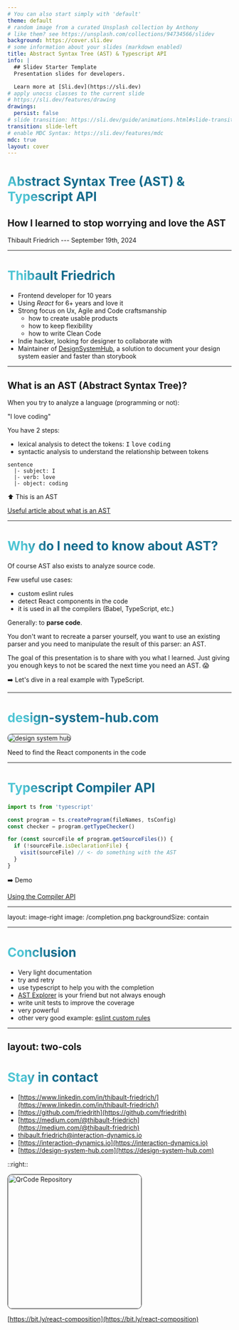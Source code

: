 ```yaml
---
# You can also start simply with 'default'
theme: default
# random image from a curated Unsplash collection by Anthony
# like them? see https://unsplash.com/collections/94734566/slidev
background: https://cover.sli.dev
# some information about your slides (markdown enabled)
title: Abstract Syntax Tree (AST) & Typescript API
info: |
  ## Slidev Starter Template
  Presentation slides for developers.

  Learn more at [Sli.dev](https://sli.dev)
# apply unocss classes to the current slide
# https://sli.dev/features/drawing
drawings:
  persist: false
# slide transition: https://sli.dev/guide/animations.html#slide-transitions
transition: slide-left
# enable MDC Syntax: https://sli.dev/features/mdc
mdc: true
layout: cover
---
```


# Abstract Syntax Tree (AST) & Typescript API

## How I learned to stop worrying and love the AST

Thibault Friedrich --- September 19th, 2024

<!--
The last comment block of each slide will be treated as slide notes. It will be visible and editable in Presenter Mode along with the slide. [Read more in the docs](https://sli.dev/guide/syntax.html#notes)
-->

<style>
h1 {
  background-color: #2B90B6;
  background-image: linear-gradient(45deg, #4EC5D4 10%, #146b8c 20%);
  background-size: 100%;
  -webkit-background-clip: text;
  -moz-background-clip: text;
  -webkit-text-fill-color: transparent;
  -moz-text-fill-color: transparent;
}
</style>

---

# Thibault Friedrich

- Frontend developer for 10 years
- Using _React_ for 6+ years and love it
- Strong focus on Ux, Agile and Code craftsmanship
  - how to create usable products
  - how to keep flexibility
  - how to write Clean Code
- Indie hacker, looking for designer to collaborate with
- Maintainer of [DesignSystemHub](https://design-system-hub.com), a solution to document your design system easier and faster than storybook

---

## What is an AST (Abstract Syntax Tree)?

When you try to analyze a language (programming or not):

<div class="text-center text-2xl">
"I love coding"
</div>

You have 2 steps:

- lexical analysis to detect the tokens: <kbd>I</kbd> <kbd>love</kbd> <kbd>coding</kbd>
- syntactic analysis to understand the relationship between tokens

```
sentence
  |- subject: I
  |- verb: love
  |- object: coding
```

⬆️ This is an AST

<div class="absolute left-60px bottom-20px text-xs">

[Useful article about what is an AST](https://dev.to/balapriya/abstract-syntax-tree-ast-explained-in-plain-english-1h38)

</div>

---

# Why do I need to know about AST?

Of course AST also exists to analyze source code.

Few useful use cases:

- custom eslint rules
- detect React components in the code
- it is used in all the compilers (Babel, TypeScript, etc.)

Generally: to **parse code**.

You don't want to recreate a parser yourself, you want to use an existing parser and you need to manipulate the result of this parser: an AST.

The goal of this presentation is to share with you what I learned. Just giving you enough keys to not be scared the next time you need an AST. 😱

➡️ Let's dive in a real example with TypeScript.

---

# [design-system-hub.com](https://design-system-hub.com)

![design system hub](/design-system-hub.png)

<div class="absolute bottom-30 right-30 text-white w-40 text-xl" v-click>Need to find the React components in the code</div>

<style>
img {
  border-radius: 10px;
  border: 1px solid #333;
}

</style>

---

# Typescript Compiler API

```ts
import ts from 'typescript'

const program = ts.createProgram(fileNames, tsConfig)
const checker = program.getTypeChecker()

for (const sourceFile of program.getSourceFiles()) {
  if (!sourceFile.isDeclarationFile) {
    visit(sourceFile) // <- do something with the AST
  }
}
```

➡️ Demo

<div class="absolute left-60px bottom-20px text-xs">

[Using the Compiler API](https://github.com/Microsoft/TypeScript/wiki/Using-the-Compiler-API)

</div>

---
layout: image-right
image: /completion.png
backgroundSize: contain

---

# Conclusion

- Very light documentation
- try and retry
- use typescript to help you with the completion
- [AST Explorer](https://astexplorer.net/) is your friend but not always enough
- write unit tests to improve the coverage
- very powerful
- other very good example: [eslint custom rules](https://eslint.org/docs/latest/extend/custom-rules)

---
layout: two-cols
---

# Stay in contact


- [https://www.linkedin.com/in/thibault-friedrich/](https://www.linkedin.com/in/thibault-friedrich/)
- [https://github.com/friedrith](https://github.com/friedrith)
- [https://medium.com/@thibault-friedrich](https://medium.com/@thibault-friedrich)
- [thibault.friedrich@interaction-dynamics.io](mailto:thibault.friedrich@interaction-dynamics.io)
- [https://interaction-dynamics.io](https://interaction-dynamics.io)
- [https://design-system-hub.com](https://design-system-hub.com)


::right::

<div class="text-center flex flex-col items-center">

<img width="300" height="300" src="/qrcode.svg" alt="QrCode Repository">

[https://bit.ly/react-composition](https://bit.ly/react-composition)

</div>